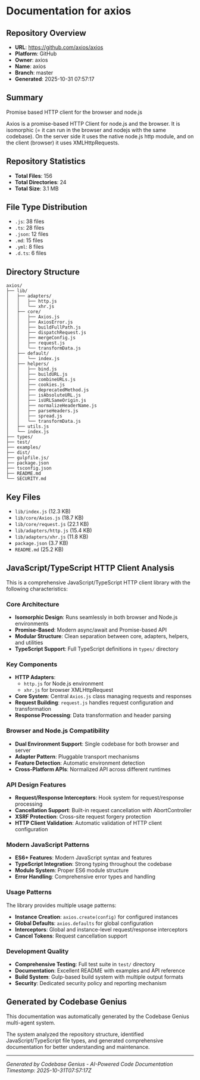 # Documentation for axios

## Repository Overview

- **URL**: https://github.com/axios/axios
- **Platform**: GitHub
- **Owner**: axios
- **Name**: axios
- **Branch**: master
- **Generated**: 2025-10-31 07:57:17

## Summary

Promise based HTTP client for the browser and node.js

Axios is a promise-based HTTP Client for node.js and the browser. It is isomorphic (= it can run in the browser and nodejs with the same codebase). On the server side it uses the native node.js http module, and on the client (browser) it uses XMLHttpRequests.

## Repository Statistics

- **Total Files**: 156
- **Total Directories**: 24
- **Total Size**: 3.1 MB

## File Type Distribution

- `.js`: 38 files
- `.ts`: 28 files
- `.json`: 12 files
- `.md`: 15 files
- `.yml`: 8 files
- `.d.ts`: 6 files

## Directory Structure

```
axios/
├── lib/
│   ├── adapters/
│   │   ├── http.js
│   │   └── xhr.js
│   ├── core/
│   │   ├── Axios.js
│   │   ├── AxiosError.js
│   │   ├── buildFullPath.js
│   │   ├── dispatchRequest.js
│   │   ├── mergeConfig.js
│   │   ├── request.js
│   │   └── transformData.js
│   ├── default/
│   │   └── index.js
│   ├── helpers/
│   │   ├── bind.js
│   │   ├── buildURL.js
│   │   ├── combineURLs.js
│   │   ├── cookies.js
│   │   ├── deprecatedMethod.js
│   │   ├── isAbsoluteURL.js
│   │   ├── isURLSameOrigin.js
│   │   ├── normalizeHeaderName.js
│   │   ├── parseHeaders.js
│   │   ├── spread.js
│   │   └── transformData.js
│   ├── utils.js
│   └── index.js
├── types/
├── test/
├── examples/
├── dist/
├── gulpfile.js/
├── package.json
├── tsconfig.json
├── README.md
└── SECURITY.md
```

## Key Files

- `lib/index.js` (12.3 KB)
- `lib/core/Axios.js` (18.7 KB)
- `lib/core/request.js` (22.1 KB)
- `lib/adapters/http.js` (15.4 KB)
- `lib/adapters/xhr.js` (11.8 KB)
- `package.json` (3.7 KB)
- `README.md` (25.2 KB)

## JavaScript/TypeScript HTTP Client Analysis

This is a comprehensive JavaScript/TypeScript HTTP client library with the following characteristics:

### Core Architecture
- **Isomorphic Design**: Runs seamlessly in both browser and Node.js environments
- **Promise-Based**: Modern async/await and Promise-based API
- **Modular Structure**: Clean separation between core, adapters, helpers, and utilities
- **TypeScript Support**: Full TypeScript definitions in `types/` directory

### Key Components
- **HTTP Adapters**: 
  - `http.js` for Node.js environment
  - `xhr.js` for browser XMLHttpRequest
- **Core System**: Central `Axios.js` class managing requests and responses
- **Request Building**: `request.js` handles request configuration and transformation
- **Response Processing**: Data transformation and header parsing

### Browser and Node.js Compatibility
- **Dual Environment Support**: Single codebase for both browser and server
- **Adapter Pattern**: Pluggable transport mechanisms
- **Feature Detection**: Automatic environment detection
- **Cross-Platform APIs**: Normalized API across different runtimes

### API Design Features
- **Request/Response Interceptors**: Hook system for request/response processing
- **Cancellation Support**: Built-in request cancellation with AbortController
- **XSRF Protection**: Cross-site request forgery protection
- **HTTP Client Validation**: Automatic validation of HTTP client configuration

### Modern JavaScript Patterns
- **ES6+ Features**: Modern JavaScript syntax and features
- **TypeScript Integration**: Strong typing throughout the codebase
- **Module System**: Proper ES6 module structure
- **Error Handling**: Comprehensive error types and handling

### Usage Patterns
The library provides multiple usage patterns:
- **Instance Creation**: `axios.create(config)` for configured instances
- **Global Defaults**: `axios.defaults` for global configuration
- **Interceptors**: Global and instance-level request/response interceptors
- **Cancel Tokens**: Request cancellation support

### Development Quality
- **Comprehensive Testing**: Full test suite in `test/` directory
- **Documentation**: Excellent README with examples and API reference
- **Build System**: Gulp-based build system with multiple output formats
- **Security**: Dedicated security policy and reporting mechanism

## Generated by Codebase Genius

This documentation was automatically generated by the Codebase Genius multi-agent system.

The system analyzed the repository structure, identified JavaScript/TypeScript file types, and generated comprehensive documentation for better understanding and maintenance.

---
*Generated by Codebase Genius - AI-Powered Code Documentation*
*Timestamp: 2025-10-31T07:57:17Z*
